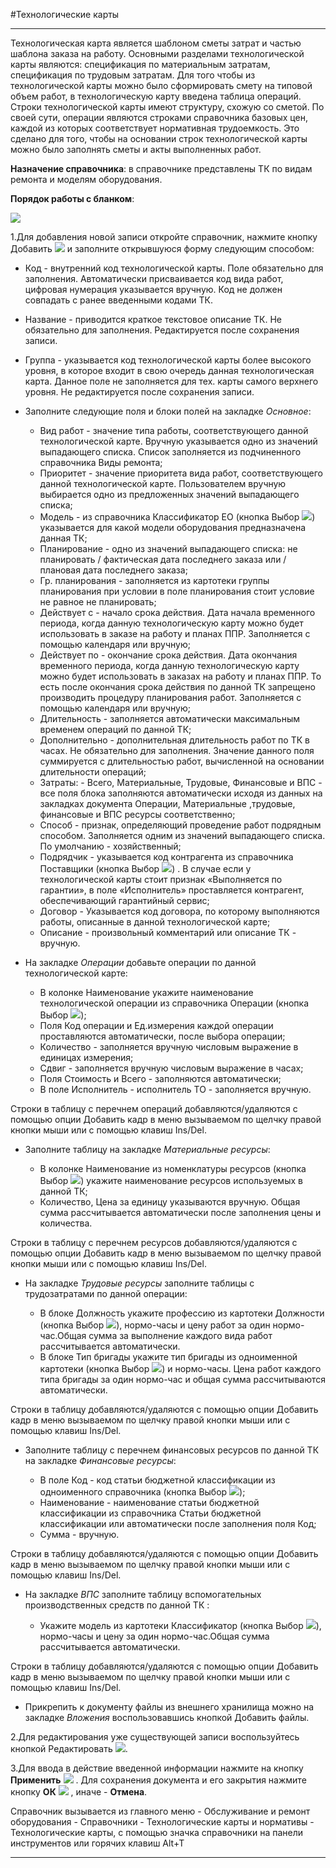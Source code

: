 ﻿#Технологические карты

----------

Технологическая карта является шаблоном сметы затрат и частью шаблона заказа на работу. Основными разделами технологической карты являются: спецификация по материальным затратам, спецификация по трудовым затратам. Для того чтобы из технологической карты можно было сформировать смету на типовой объем работ, в технологическую карту введена таблица операций. Строки технологической карты имеют структуру, схожую со сметой. По своей сути, операции являются строками справочника базовых цен, каждой из которых соответствует нормативная трудоемкость. Это сделано для того, чтобы на основании строк технологической карты можно было заполнять сметы и акты выполненных работ.

**Назначение справочника**: в справочнике представлены ТК по видам ремонта и моделям оборудования.

**Порядок работы с бланком**:

![](topic:Repair.Repair.AddFiles.Screenshot_11045.jpg)

1.Для добавления новой записи откройте справочник, нажмите кнопку Добавить  ![](topic:Repair.Repair.AddFiles.Btn_Add.png)  и заполните открывшуюся форму следующим способом:

- Код - внутренний код технологической карты. Поле обязательно для заполнения. Автоматически присваивается код вида работ, цифровая нумерация указывается вручную. Код не должен совпадать с ранее введенными кодами ТК.
- Название - приводится краткое текстовое описание ТК. Не обязательно для заполнения. Редактируется после сохранения записи.
- Группа - указывается код технологической карты более высокого уровня, в которое входит в свою очередь данная технологическая карта. Данное поле не заполняется для тех. карты самого верхнего уровня. Не редактируется после сохранения записи.

- Заполните  следующие поля и блоки полей на закладке *Основное*:

    * Вид работ - значение типа работы, соответствующего данной технологической карте. Вручную указывается одно из значений выпадающего списка. Список заполняется из подчиненного справочника Виды ремонта;
    * Приоритет - значение приоритета вида работ, соответствующего данной технологической карте. Пользователем вручную выбирается  одно из предложенных значений выпадающего списка;
    * Модель - из справочника Классификатор ЕО (кнопка Выбор  ![](topic:Repair.Repair.AddFiles.Btn_select.png)) указывается для какой модели оборудования предназначена данная ТК;
    * Планирование - одно из значений выпадающего списка: не планировать / фактическая дата последнего заказа или / плановая дата последнего заказа;
    * Гр. планирования - заполняется из картотеки группы планирования при условии в поле планирования стоит условие не равное не планировать;
    * Действует с - начало срока действия. Дата начала временного периода, когда данную технологическую карту можно будет использовать в заказе на работу и планах ППР.  Заполняется с помощью календаря или вручную;
    * Действует по - окончание срока действия. Дата окончания временного периода, когда данную технологическую карту можно будет использовать в заказах на работу и планах ППР. То есть после окончания срока действия по данной ТК запрещено производить процедуру планирования работ. Заполняется с помощью календаря или вручную;
    * Длительность - заполняется автоматически максимальным временем операций по данной ТК;
    * Дополнительно - дополнительная длительность работ по ТК в часах. Не обязательно для заполнения. Значение данного поля суммируется с длительностью работ, вычисленной на основании длительности операций;
    * Затраты: - Всего, Материальные, Трудовые, Финансовые и ВПС  - все поля блока заполняются автоматически исходя из данных на  закладках документа Операции, Материальные ,трудовые, финансовые и ВПС ресурсы соответственно;
    * Способ - признак, определяющий проведение работ подрядным способом. Заполняется одним из значений выпадающего списка. По умолчанию - хозяйственный;
    * Подрядчик - указывается код контрагента из справочника Поставщики (кнопка Выбор  ![](topic:Repair.Repair.AddFiles.Btn_select.png)) . В случае если у технологической карты стоит признак «Выполняется по гарантии», в поле «Исполнитель» проставляется контрагент, обеспечивающий гарантийный сервис;
    * Договор - Указывается код договора, по которому выполняются работы, описанные в данной технологической карте;
    * Описание - произвольный комментарий или описание ТК - вручную.

- На закладке *Операции* добавьте операции по данной технологической карте: 

    * В колонке Наименование укажите наименование технологической операции из справочника Операции (кнопка Выбор  ![](topic:Repair.Repair.AddFiles.Btn_select.png));
    * Поля Код операции и Ед.измерения каждой операции проставляются автоматически, после выбора операции;
    * Количество - заполняется вручную числовым выражение в единицах измерения;
    * Сдвиг - заполняется вручную числовым выражение в часах;
    * Поля Стоимость и Всего - заполняются автоматически;
    * В поле Исполнитель - исполнитель ТО - заполняется вручную.

Строки в таблицу с перечнем операций добавляются/удаляются с помощью опции Добавить кадр в меню вызываемом по щелчку правой кнопки мыши или с помощью клавиш Ins/Del.

- Заполните таблицу на закладке *Материальные ресурсы*:

    * В колонке Наименование из номенклатуры ресурсов (кнопка Выбор  ![](topic:Repair.Repair.AddFiles.Btn_select.png)) укажите наименование ресурсов используемых в данной ТК;
    * Количество, Цена за единицу указываются вручную. Общая сумма рассчитывается автоматически после заполнения цены и количества.

Строки в таблицу с перечнем ресурсов добавляются/удаляются с помощью опции Добавить кадр в меню вызываемом по щелчку правой кнопки мыши или с помощью клавиш Ins/Del.

- На закладке *Трудовые ресурсы* заполните таблицы с трудозатратами  по данной операции:

    * В блоке Должность укажите профессию из картотеки Должности (кнопка Выбор ![](topic:Repair.Repair.AddFiles.Btn_select.png)), нормо-часы и цену работ за один нормо-час.Общая сумма за выполнение каждого вида работ рассчитывается автоматически.
    * В блоке Тип бригады укажите тип бригады из одноименной картотеки (кнопка Выбор ![](topic:Repair.Repair.AddFiles.Btn_select.png)) и  нормо-часы. Цена работ каждого типа бригады за один нормо-час и общая сумма рассчитываются автоматически.


Строки в таблицу добавляются/удаляются с помощью опции Добавить кадр в меню вызываемом по щелчку правой кнопки мыши или с помощью клавиш Ins/Del.

- Заполните таблицу с перечнем финансовых ресурсов по данной ТК на закладке *Финансовые ресурсы*:

    * В поле Код - код статьи бюджетной классификации из одноименного справочника (кнопка Выбор ![](topic:Repair.Repair.AddFiles.Btn_select.png));
    * Наименование - наименование статьи бюджетной классификации из справочника Статьи бюджетной классификации или автоматически после заполнения поля Код;
    * Сумма - вручную.

Строки в таблицу добавляются/удаляются с помощью опции Добавить кадр в меню вызываемом по щелчку правой кнопки мыши или с помощью клавиш Ins/Del.

- На закладке *ВПС* заполните таблицу вспомогательных производственных средств  по данной ТК :

    * Укажите модель из картотеки Классификатор (кнопка Выбор ![](topic:Repair.Repair.AddFiles.Btn_select.png)), нормо-часы и цену за один нормо-час.Общая сумма рассчитывается автоматически.

 Строки в таблицу добавляются/удаляются с помощью опции Добавить кадр в меню вызываемом по щелчку правой кнопки мыши или с помощью клавиш Ins/Del.


- Прикрепить к документу файлы из внешнего хранилища можно на закладке *Вложения* воспользовавшись кнопкой Добавить файлы.

2.Для редактирования уже существующей записи воспользуйтесь кнопкой Редактировать   ![](topic:Repair.Repair.AddFiles.Btn_Edit.png).

3.Для ввода в действие введенной информации нажмите на кнопку **Применить** ![](topic:Repair.Repair.AddFiles.Btn_OK.png) .
Для сохранения документа и его закрытия нажмите кнопку **ОК**
 ![](topic:Repair.Repair.AddFiles.Btn_Post.png) , иначе  -  **Отмена**.


Справочник вызывается из главного меню - Обслуживание и ремонт оборудования - Справочники - Технологические карты и нормативы - Технологические карты, с помощью значка справочники на панели инструментов или горячих клавиш  Alt+T 


----------